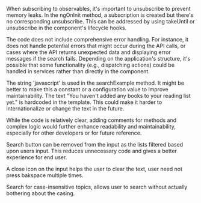 When subscribing to observables, it's important to unsubscribe to prevent memory leaks. In the ngOnInit method, a subscription  is created but there's no corresponding unsubscribe. This can be addressed by using takeUntil or unsubscribe in the component's lifecycle hooks.

The code does not include comprehensive error handling. For instance, it does not handle potential errors that might occur during the API calls, or cases where the API returns unexpected data and displaying error messages if the search fails.
Depending on the application's structure, it's possible that some functionality (e.g., dispatching actions) could be handled in services rather than directly in the component.

The string 'javascript' is used in the searchExample method. It might be better to make this a constant or a configuration value to improve maintainability. The text "You haven't added any books to your reading list yet." is hardcoded in the template. This could make it harder to internationalize or change the text in the future.

While the code is relatively clear, adding comments for methods and complex logic would further enhance readability and maintainability, especially for other developers or for future reference.

Search button can be removed from the input as the lists filtered based upon users input. This reduces unnecessary code and gives a better experience for end user.

A close icon on the input helps the user to clear the text, user need not press bakspace multiple times.

Search for case-insensitive topics, allows user to search without actually bothering about the casing.